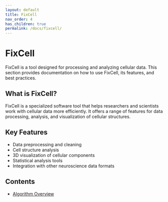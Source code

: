 ```yaml
---
layout: default
title: FixCell
nav_order: 4
has_children: true
permalink: /docs/fixcell/
---
```


# FixCell

FixCell is a tool designed for processing and analyzing cellular data. This section provides documentation on how to use FixCell, its features, and best practices.

## What is FixCell?

FixCell is a specialized software tool that helps researchers and scientists work with cellular data more efficiently. It offers a range of features for data processing, analysis, and visualization of cellular structures.

## Key Features

- Data preprocessing and cleaning
- Cell structure analysis
- 3D visualization of cellular components
- Statistical analysis tools
- Integration with other neuroscience data formats

## Contents

- [Algorithm Overview](algorithm-overview)
